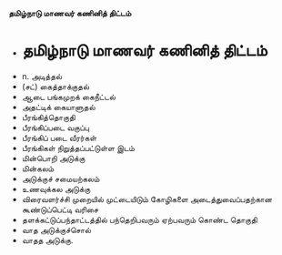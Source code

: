 **தமிழ்நாடு மாணவர் கணினித் திட்டம்**
- # தமிழ்நாடு மாணவர் கணினித் திட்டம்
- n. அடித்தல்
- (சட்) கைத்தாக்குதல்
- ஆடை பங்கமுறக் கைநீட்டல்
- அதட்டிக் கையாளுதல்
- பீரங்கித்தொகுதி
- பீரங்கிப்படை வகுப்பு
- பீரங்கிப் படை வீரர்கள்
- பீரங்கிகள் நிறுத்தப்பட்டுள்ள இடம்
- மின்பொறி அடுக்கு
- மின்கலம்
- அடுக்குச் சமையற்கலம்
- உணவுக்கல அடுக்கு
- விரைவளர்ச்சி முறையில் முட்டையிடும் கோழிகளை அடைத்துவைப்பதற்கான கூண்டுப்பெட்டி வரிசை
- தளக்கட்டுப்பந்தாட்டத்தில் பந்தெறிபவரும் ஏற்பவரும் கொண்ட தொகுதி
- வாத அடுக்குச்சொல்
- வாதத அடுக்கு.

